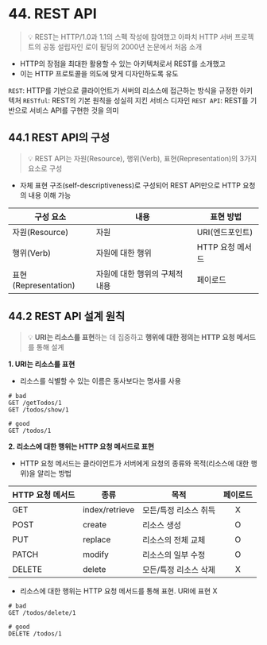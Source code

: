 # 44. REST API

> 💡 REST는 HTTP/1.0과 1.1의 스펙 작성에 참여했고 아파치 HTTP 서버 프로젝트의 공동 설립자인 로이 필딩의 2000년 논문에서 처음 소개

- HTTP의 장점을 최대한 활용할 수 있는 아키텍처로서 REST를 소개했고
- 이는 HTTP 프로토콜을 의도에 맞게 디자인하도록 유도

`REST`: HTTP를 기반으로 클라이언트가 서버의 리소스에 접근하는 방식을 규정한 아키텍처
`RESTful`: REST의 기본 원칙을 성실히 지킨 서비스 디자인
`REST API`: REST를 기반으로 서비스 API를 구현한 것을 의미

## 44.1 REST API의 구성

> 💡 REST API는 자원(Resource), 행위(Verb), 표현(Representation)의 3가지 요소로 구성

- 자체 표현 구조(self-descriptiveness)로 구성되어 REST API만으로 HTTP 요청의 내용 이해 가능

| 구성 요소            | 내용                           | 표현 방법        |
| -------------------- | ------------------------------ | ---------------- |
| 자원(Resource)       | 자원                           | URI(엔드포인트)  |
| 행위(Verb)           | 자원에 대한 행위               | HTTP 요청 메서드 |
| 표현(Representation) | 자원에 대한 행위의 구체적 내용 | 페이로드         |

## 44.2 REST API 설계 원칙

> 💡 **URI는 리소스를 표현**하는 데 집중하고 **행위에 대한 정의는 HTTP 요청 메서드**를 통해 설계

**1. URI는 리소스를 표현**

- 리소스를 식별할 수 있는 이름은 동사보다는 명사를 사용

```
# bad
GET /getTodos/1
GET /todos/show/1

# good
GET /todos/1
```

**2. 리소스에 대한 행위는 HTTP 요청 메서드로 표현**

- HTTP 요청 메서드는 클라이언트가 서버에게 요청의 종류와 목적(리소스에 대한 행위)을 알리는 방법

| HTTP 요청 메서드 | 종류           | 목적                  | 페이로드 |
| ---------------- | -------------- | --------------------- | :------: |
| GET              | index/retrieve | 모든/특정 리소스 취득 |    X     |
| POST             | create         | 리소스 생성           |    O     |
| PUT              | replace        | 리소스의 전체 교체    |    O     |
| PATCH            | modify         | 리소스의 일부 수정    |    O     |
| DELETE           | delete         | 모든/특정 리소스 삭제 |    X     |

- 리소스에 대한 행위는 HTTP 요청 메서드를 통해 표현. URI에 표현 X

```
# bad
GET /todos/delete/1

# good
DELETE /todos/1
```
